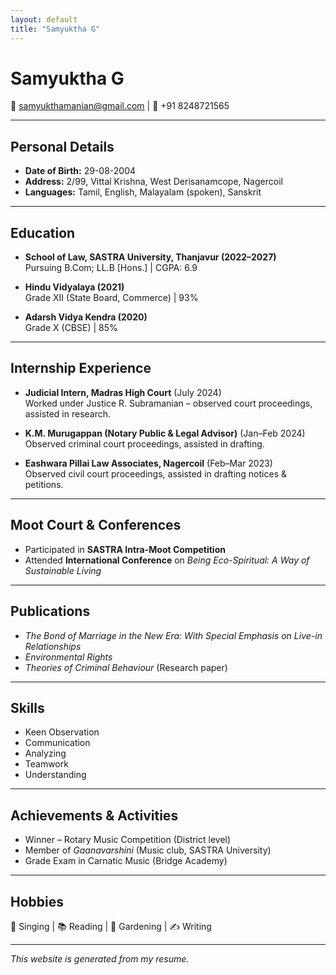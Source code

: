 ```yaml
---
layout: default
title: "Samyuktha G"
---
```


# Samyuktha G  
📧 samyukthamanian@gmail.com | 📱 +91 8248721565  

---

## Personal Details
- **Date of Birth:** 29-08-2004  
- **Address:** 2/99, Vittal Krishna, West Derisanamcope, Nagercoil  
- **Languages:** Tamil, English, Malayalam (spoken), Sanskrit  

---

## Education
- **School of Law, SASTRA University, Thanjavur (2022–2027)**  
  Pursuing B.Com; LL.B [Hons.] | CGPA: 6.9  

- **Hindu Vidyalaya (2021)**  
  Grade XII (State Board, Commerce) | 93%  

- **Adarsh Vidya Kendra (2020)**  
  Grade X (CBSE) | 85%  

---

## Internship Experience
- **Judicial Intern, Madras High Court** (July 2024)  
  Worked under Justice R. Subramanian – observed court proceedings, assisted in research.  

- **K.M. Murugappan (Notary Public & Legal Advisor)** (Jan–Feb 2024)  
  Observed criminal court proceedings, assisted in drafting.  

- **Eashwara Pillai Law Associates, Nagercoil** (Feb–Mar 2023)  
  Observed civil court proceedings, assisted in drafting notices & petitions.  

---

## Moot Court & Conferences
- Participated in **SASTRA Intra-Moot Competition**  
- Attended **International Conference** on *Being Eco-Spiritual: A Way of Sustainable Living*  

---

## Publications
- *The Bond of Marriage in the New Era: With Special Emphasis on Live-in Relationships*  
- *Environmental Rights*  
- *Theories of Criminal Behaviour* (Research paper)  

---

## Skills
- Keen Observation  
- Communication  
- Analyzing  
- Teamwork  
- Understanding  

---

## Achievements & Activities
- Winner – Rotary Music Competition (District level)  
- Member of *Gaanavarshini* (Music club, SASTRA University)  
- Grade Exam in Carnatic Music (Bridge Academy)  

---

## Hobbies
🎵 Singing | 📚 Reading | 🌱 Gardening | ✍ Writing  

---

*This website is generated from my resume.*

